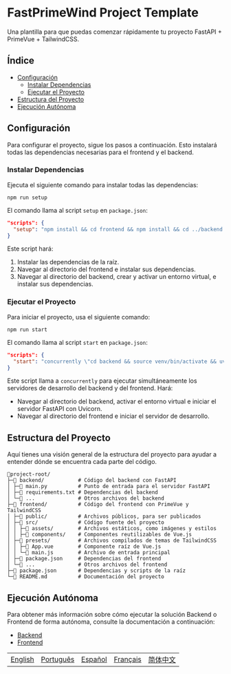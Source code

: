 # FastPrimeWind Project Template

Una plantilla para que puedas comenzar rápidamente tu proyecto FastAPI + PrimeVue + TailwindCSS.

## Índice

- [Configuración](#configuración)
  - [Instalar Dependencias](#instalar-dependencias)
  - [Ejecutar el Proyecto](#ejecutar-el-proyecto)
- [Estructura del Proyecto](#estructura-del-proyecto)
- [Ejecución Autónoma](#ejecución-autónoma)

## Configuración

Para configurar el proyecto, sigue los pasos a continuación. Esto instalará todas las dependencias necesarias para el frontend y el backend.

### Instalar Dependencias

Ejecuta el siguiente comando para instalar todas las dependencias:

```shell
npm run setup
```

El comando llama al script `setup` en `package.json`:

```json
"scripts": {
  "setup": "npm install && cd frontend && npm install && cd ../backend && python3 -m venv venv && source venv/bin/activate && pip install -r requirements.txt"
}
```

Este script hará:

1. Instalar las dependencias de la raíz.
2. Navegar al directorio del frontend e instalar sus dependencias.
3. Navegar al directorio del backend, crear y activar un entorno virtual, e instalar sus dependencias.

### Ejecutar el Proyecto

Para iniciar el proyecto, usa el siguiente comando:

```shell
npm run start
```

El comando llama al script `start` en `package.json`:

```json
"scripts": {
  "start": "concurrently \"cd backend && source venv/bin/activate && uvicorn main:app --reload\" \"cd frontend && npm run dev\""
}
```

Este script llama a `concurrently` para ejecutar simultáneamente los servidores de desarrollo del backend y del frontend. Hará:

- Navegar al directorio del backend, activar el entorno virtual e iniciar el servidor FastAPI con Uvicorn.
- Navegar al directorio del frontend e iniciar el servidor de desarrollo.

## Estructura del Proyecto

Aquí tienes una visión general de la estructura del proyecto para ayudar a entender dónde se encuentra cada parte del código.

```text
📁project-root/
├─📁 backend/           # Código del backend con FastAPI
│ ├─📄 main.py          # Punto de entrada para el servidor FastAPI
│ ├─📄 requirements.txt # Dependencias del backend
│ └─📄 ...              # Otros archivos del backend
├─📁 frontend/          # Código del frontend con PrimeVue y TailwindCSS
│ ├─📁 public/          # Archivos públicos, para ser publicados
│ ├─📁 src/             # Código fuente del proyecto
│ │ ├─📁 assets/        # Archivos estáticos, como imágenes y estilos
│ │ ├─📁 components/    # Componentes reutilizables de Vue.js
│ ├─📁 presets/         # Archivos compilados de temas de TailwindCSS
│ │ ├─📄 App.vue        # Componente raíz de Vue.js
│ │ └─📄 main.js        # Archivo de entrada principal
│ ├─📄 package.json     # Dependencias del frontend
│ └─📄 ...              # Otros archivos del frontend
├─📄 package.json       # Dependencias y scripts de la raíz
└─📄 README.md          # Documentación del proyecto
```

## Ejecución Autónoma

Para obtener más información sobre cómo ejecutar la solución Backend o Frontend de forma autónoma, consulte la documentación a continuación:

- [Backend](./backend/README.es.md)
- [Frontend](./frontend/README.es.md)

|  |  |  |  |  |
|-----:|-----:|-----:|-----:|-----:|
| [English](README.en.md) |  [Português](README.pt.md) | [Español](README.es.md) | [Français](README.fr.md) | [简体中文](README.zh.md) |
